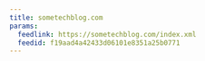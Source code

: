 ```yaml
---
title: sometechblog.com
params:
  feedlink: https://sometechblog.com/index.xml
  feedid: f19aad4a42433d06101e8351a25b0771
---
```

